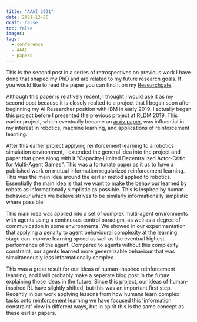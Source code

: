 ```yaml
---
title: "AAAI 2021"
date: 2021-12-26
draft: false
toc: false
images:
tags:
  - conference
  - AAAI
  - papers
---
```


This is the second post in a series of retrospectives on previous work I have done that shaped my PhD and are related to my future research goals. If you would like to read the paper you can find it on my [Researchgate](https://www.researchgate.net/publication/354551984_Capacity-Limited_Decentralized_Actor-Critic_for_Multi-Agent_Games). 

Although this paper is relatively recent, I thought I would use it as my second post because it is closely realted to a project that I began soon after beginning my AI Researcher position with IBM in early 2019. I actually began this project before I presented the previous project at RLDM 2019. This earlier project, which eventually became an [arxiv paper](https://www.researchgate.net/publication/349345269_Consolidation_via_Policy_Information_Regularization_in_Deep_RL_for_Multi-Agent_Games), was influential in my interest in robotics, machine learning, and applications of reinforcement learning. 

After this earlier project applying reinforcement learning to a robotics simulation environment, I extended the general idea into the project and paper that goes along with it "Capacity-Limited Decentralized Actor-Critic for Multi-Agent Games". This was a fortunate paper as it us to have a published work on mutual information regularized reinforcement learning. This was the main idea around the earlier metod applied to robotics. Essentially the main idea is that we want to make the behaviour learned by robots as informationally simplistic as possible. This is inspired by human behaviour which we believe strives to be similarly informationally simplistic where possible. 

This main idea was applied into a set of complex multi-agent environments with agents using a continuous control paradigm, as well as a degree of communication in some environments. We showed in our experimentation that applying a penalty to agent behavioural complexity at the learning stage can improve learning speed as well as the eventual highest performance of the agent. Compared to agents without this complexity constraint, our agents learned more generalizable behaviour that was simultaneously less informationally complex. 

This was a great result for our ideas of human-inspired reinforcement leanring, and I will probably make a seperate blog post in the future explaining those ideas in the future. Since this project, our ideas of human-inspired RL have slightly shifted, but this was an important first step. Recently in our work applying lessons from how humans learn complex tasks onto reinforcement learning we have focused this 'information constraint' view in different ways, but in spirit this is the same concept as these earlier papers. 